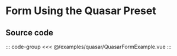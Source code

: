 <script setup>
import QuasarFormExample from './quasar/QuasarFormExample.vue'
</script>

# Form Using the Quasar Preset

<ClientOnly>
    <LiveDemo preset="quasar" :component="QuasarFormExample"></LiveDemo>
</ClientOnly>

## Source code

::: code-group
<<< @/examples/quasar/QuasarFormExample.vue
:::
